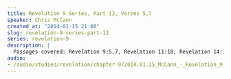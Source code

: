 ```yaml
--- 
title: Revelation 9 Series, Part 12, Verses 5,7
speaker: Chris McCann
created_at: "2014-01-15 21:00"
slug: revelation-9-series-part-12
series: revelation-9
description: |
  Passages covered: Revelation 9:5,7, Revelation 11:10, Revelation 14:10, Isaiah 30:33, Revelation 11:2, Revelation 13:5.
audio: 
- /audio/studies/revelation/chapter-9/2014.01.15_McCann_-_Revelation_9_Series_Part_12.yaml
---
```

